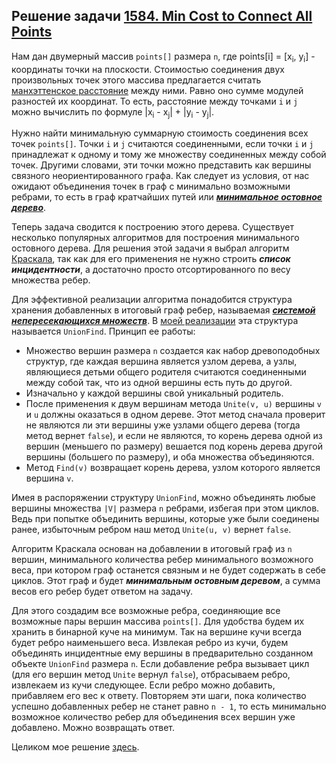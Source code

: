 ## Решение задачи [1584. Min Cost to Connect All Points](https://leetcode.com/problems/min-cost-to-connect-all-points/)

Нам дан двумерный массив `points[]` размера `n`, где points\[i\] = \[x<sub>i</sub>\, y<sub>i</sub>\] - координаты точки на плоскости. Стоимостью соединения двух произвольных точек этого массива предлагается считать [манхэттенское расстояние](https://ru.wikipedia.org/wiki/Расстояние_городских_кварталов#:~:text=Манхэттенское%20расстояние%20между%20двумя%20полями,на%20доске%2C%20повёрнутой%20на%2045°) между ними. Равно оно сумме модулей разностей их координат. То есть, расстояние между точками `i` и `j` можно вычислить по формуле |x<sub>i</sub> - x<sub>j</sub>| + |y<sub>i</sub> - y<sub>j</sub>|.

Нужно найти минимальную суммарную стоимость соединения всех точек `points[]`. Точки `i` и `j` считаются соединенными, если точки `i` и `j` принадлежат к одному и тому же множеству соединенных между собой точек. Другими словами, эти точки можно представить как вершины связного неориентированного графа. Как следует из условия, от нас ожидают объединения точек в граф с минимально возможными ребрами, то есть в граф кратчайших путей или [***минимальное остовное дерево***](https://ru.wikipedia.org/w/index.php?search=Минимальное%20остовное%20дерево&title=Служебная%3AПоиск&ns0=1).

Теперь задача сводится к построению этого дерева. Существует несколько популярных алгоритмов для построения минимального остовного дерева. Для решения этой задачи я выбрал алгоритм [Краскала](https://ru.wikipedia.org/w/index.php?search=Алгоритм%20Краскала&title=Служебная%3AПоиск&ns0=1), так как для его применения не нужно строить ***список инцидентности***, а достаточно просто отсортированного по весу множества ребер. 

Для эффективной реализации алгоритма понадобится структура хранения добавленных в итоговый граф ребер, называемая [***системой непересекающихся множеств***](https://ru.wikipedia.org/w/index.php?search=Система%20непересекающихся%20множеств&title=Служебная%3AПоиск&ns0=1). В [моей реализации](solution.cpp) эта структура называется `UnionFind`. Принцип ее работы:
- Множество вершин размера `n` создается как набор древоподобных структур, где каждая вершина является узлом дерева, а узлы, являющиеся детьми общего родителя считаются соединенными между собой так, что из одной вершины есть путь до другой.
- Изначально у каждой вершины свой уникальный родитель.
- После применения к двум вершинам метода `Unite(v, u)` вершины `v` и `u` должны оказаться в одном дереве. Этот метод сначала проверит не являются ли эти вершины уже узлами общего дерева (тогда метод вернет `false`), и если не являются, то корень дерева одной из вершин (меньшего по размеру) вешается под корень дерева другой вершины (большего по размеру), и оба множества объединяются.
- Метод `Find(v)` возвращает корень дерева, узлом которого является вершина `v`.

Имея в распоряжении структуру `UnionFind`, можно объединять любые вершины множества `|V|` размера `n` ребрами, избегая при этом циклов. Ведь при попытке объединить вершины, которые уже были соединены ранее, избыточным ребром наш метод `Unite(u, v)` вернет `false`.

Алгоритм Краскала основан на добавлении в итоговый граф из `n` вершин, минимального количества ребер минимального возможного веса, при котором граф останется связным и не будет содержать в себе циклов. Этот граф и будет ***минимальным остовным деревом***, а сумма весов его ребер будет ответом на задачу.

Для этого создадим все возможные ребра, соединяющие все возможные пары вершин массива `points[]`. Для удобства будем их хранить в бинарной куче на минимум. Так на вершине кучи всегда будет ребро наименьшего веса. Извлекая ребро из кучи, будем объединять инцидентные ему вершины в предварительно созданном объекте `UnionFind` размера `n`. Если добавление ребра вызывает цикл (для его вершин метод `Unite` вернул `false`), отбрасываем ребро, извлекаем из кучи следующее. Если ребро можно добавить, прибавляем его вес к ответу. Повторяем эти шаги, пока количество успешно добавленных ребер не станет равно `n - 1`, то есть минимально возможное количество ребер для объединения всех вершин уже добавлено. Можно возвращать ответ.

Целиком мое решение [здесь](solution.cpp).